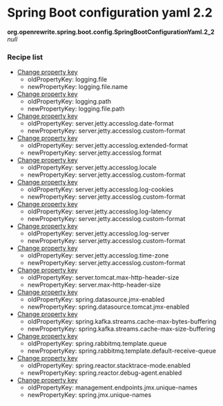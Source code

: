 # Spring Boot configuration yaml 2.2

**org.openrewrite.spring.boot.config.SpringBootConfigurationYaml.2_2**  
_null_

### Recipe list

* [Change property key](../../../../yaml/changepropertykey.md)
	* oldPropertyKey: logging.file
	* newPropertyKey: logging.file.name
* [Change property key](../../../../yaml/changepropertykey.md)
	* oldPropertyKey: logging.path
	* newPropertyKey: logging.file.path
* [Change property key](../../../../yaml/changepropertykey.md)
	* oldPropertyKey: server.jetty.accesslog.date-format
	* newPropertyKey: server.jetty.accesslog.custom-format
* [Change property key](../../../../yaml/changepropertykey.md)
	* oldPropertyKey: server.jetty.accesslog.extended-format
	* newPropertyKey: server.jetty.accesslog.format
* [Change property key](../../../../yaml/changepropertykey.md)
	* oldPropertyKey: server.jetty.accesslog.locale
	* newPropertyKey: server.jetty.accesslog.custom-format
* [Change property key](../../../../yaml/changepropertykey.md)
	* oldPropertyKey: server.jetty.accesslog.log-cookies
	* newPropertyKey: server.jetty.accesslog.custom-format
* [Change property key](../../../../yaml/changepropertykey.md)
	* oldPropertyKey: server.jetty.accesslog.log-latency
	* newPropertyKey: server.jetty.accesslog.custom-format
* [Change property key](../../../../yaml/changepropertykey.md)
	* oldPropertyKey: server.jetty.accesslog.log-server
	* newPropertyKey: server.jetty.accesslog.custom-format
* [Change property key](../../../../yaml/changepropertykey.md)
	* oldPropertyKey: server.jetty.accesslog.time-zone
	* newPropertyKey: server.jetty.accesslog.custom-format
* [Change property key](../../../../yaml/changepropertykey.md)
	* oldPropertyKey: server.tomcat.max-http-header-size
	* newPropertyKey: server.max-http-header-size
* [Change property key](../../../../yaml/changepropertykey.md)
	* oldPropertyKey: spring.datasource.jmx-enabled
	* newPropertyKey: spring.datasource.tomcat.jmx-enabled
* [Change property key](../../../../yaml/changepropertykey.md)
	* oldPropertyKey: spring.kafka.streams.cache-max-bytes-buffering
	* newPropertyKey: spring.kafka.streams.cache-max-size-buffering
* [Change property key](../../../../yaml/changepropertykey.md)
	* oldPropertyKey: spring.rabbitmq.template.queue
	* newPropertyKey: spring.rabbitmq.template.default-receive-queue
* [Change property key](../../../../yaml/changepropertykey.md)
	* oldPropertyKey: spring.reactor.stacktrace-mode.enabled
	* newPropertyKey: spring.reactor.debug-agent.enabled
* [Change property key](../../../../yaml/changepropertykey.md)
	* oldPropertyKey: management.endpoints.jmx.unique-names
	* newPropertyKey: spring.jmx.unique-names
